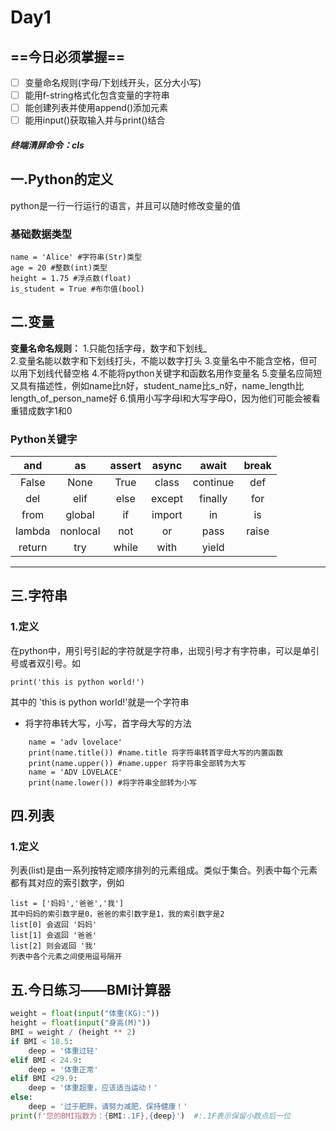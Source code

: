 # Day1
## ==**今日必须掌握**==
- [ ] 变量命名规则(字母/下划线开头，区分大小写)
- [ ] 能用f-string格式化包含变量的字符串
- [ ] 能创建列表并使用append()添加元素
- [ ] 能用input()获取输入并与print()结合

##### 终端清屏命令：cls


## 一.Python的定义
python是一行一行运行的语言，并且可以随时修改变量的值
### 基础数据类型
    name = 'Alice' #字符串(Str)类型
    age = 20 #整数(int)类型
    height = 1.75 #浮点数(float)
    is_student = True #布尔值(bool)


## 二.变量
**变量名命名规则：**
1.只能包括字母，数字和下划线_  
2.变量名能以数字和下划线打头，不能以数字打头
3.变量名中不能含空格，但可以用下划线代替空格 
4.不能将python关键字和函数名用作变量名
5.变量名应简短又具有描述性，例如name比n好，student_name比s_n好，name_length比length_of_person_name好
6.慎用小写字母l和大写字母O，因为他们可能会被看重错成数字1和0

### Python关键字
|and| as| assert| async|await| break|
| :----: | :----: | :----: | :----: | :----: | :----: |
|False|None|True|class|continue|def|
|del|elif|else|except|finally|for|
from|global|if|import|in|is|
|lambda|nonlocal|not|or|pass|raise|
|return|try|while|with|yield|
---
## 三.字符串
### 1.定义
在python中，用引号引起的字符就是字符串，出现引号才有字符串，可以是单引号或者双引号。如

    print('this is python world!')
其中的 'this is python world!'就是一个字符串
- 将字符串转大写，小写，首字母大写的方法
```
    name = 'adv lovelace'
    print(name.title()) #name.title 将字符串转首字母大写的内置函数
    print(name.upper()) #name.upper 将字符串全部转为大写
    name = 'ADV LOVELACE'
    print(name.lower()) #将字符串全部转为小写
``` 
## 四.列表
### 1.定义
列表(list)是由一系列按特定顺序排列的元素组成。类似于集合。列表中每个元素都有其对应的索引数字，例如

```
list = ['妈妈','爸爸','我']
其中妈妈的索引数字是0，爸爸的索引数字是1，我的索引数字是2
list[0] 会返回 '妈妈'
list[1] 会返回 '爸爸'
list[2] 则会返回 '我'
列表中各个元素之间使用逗号隔开
```

## 五.今日练习——BMI计算器
```python
weight = float(input("体重(KG):"))
height = float(input("身高(M)"))
BMI = weight / (height ** 2)
if BMI < 18.5:
    deep = '体重过轻'
elif BMI < 24.9:
    deep = '体重正常'
elif BMI <29.9:
    deep = '体重超重，应该适当运动！'
else:
    deep = '过于肥胖，请努力减肥，保持健康！'
print(f'您的BMI指数为：{BMI:.1F},{deep}')  #:.1F表示保留小数点后一位
```